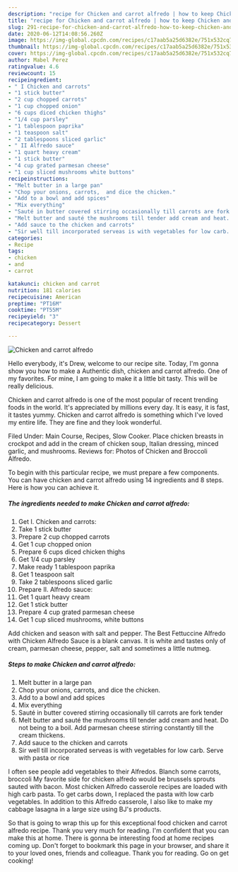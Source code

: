 ```yaml
---
description: "recipe for Chicken and carrot alfredo | how to keep Chicken and carrot alfredo"
title: "recipe for Chicken and carrot alfredo | how to keep Chicken and carrot alfredo"
slug: 291-recipe-for-chicken-and-carrot-alfredo-how-to-keep-chicken-and-carrot-alfredo
date: 2020-06-12T14:08:56.260Z
image: https://img-global.cpcdn.com/recipes/c17aab5a25d6382e/751x532cq70/chicken-and-carrot-alfredo-recipe-main-photo.jpg
thumbnail: https://img-global.cpcdn.com/recipes/c17aab5a25d6382e/751x532cq70/chicken-and-carrot-alfredo-recipe-main-photo.jpg
cover: https://img-global.cpcdn.com/recipes/c17aab5a25d6382e/751x532cq70/chicken-and-carrot-alfredo-recipe-main-photo.jpg
author: Mabel Perez
ratingvalue: 4.6
reviewcount: 15
recipeingredient:
- " I Chicken and carrots"
- "1 stick butter"
- "2 cup chopped carrots"
- "1 cup chopped onion"
- "6 cups diced chicken thighs"
- "1/4 cup parsley"
- "1 tablespoon paprika"
- "1 teaspoon salt"
- "2 tablespoons sliced garlic"
- " II Alfredo sauce"
- "1 quart heavy cream"
- "1 stick butter"
- "4 cup grated parmesan cheese"
- "1 cup sliced mushrooms white buttons"
recipeinstructions:
- "Melt butter in a large pan"
- "Chop your onions, carrots,  and dice the chicken."
- "Add to a bowl and add spices"
- "Mix everything"
- "Sauté in butter covered stirring occasionally till carrots are fork  tender"
- "Melt butter and sauté the mushrooms till tender add cream and heat. Do not being to a boil. Add parmesan cheese stirring constantly till the cream thickens."
- "Add sauce to the chicken and carrots"
- "Sir well till incorporated serveas is with vegetables for low carb. Serve with pasta or rice"
categories:
- Recipe
tags:
- chicken
- and
- carrot

katakunci: chicken and carrot 
nutrition: 181 calories
recipecuisine: American
preptime: "PT16M"
cooktime: "PT55M"
recipeyield: "3"
recipecategory: Dessert

---
```



![Chicken and carrot alfredo](https://img-global.cpcdn.com/recipes/c17aab5a25d6382e/751x532cq70/chicken-and-carrot-alfredo-recipe-main-photo.jpg)

Hello everybody, it's Drew, welcome to our recipe site. Today, I'm gonna show you how to make a Authentic dish, chicken and carrot alfredo. One of my favorites. For mine, I am going to make it a little bit tasty. This will be really delicious.

Chicken and carrot alfredo is one of the most popular of recent trending foods in the world. It's appreciated by millions every day. It is easy, it is fast, it tastes yummy. Chicken and carrot alfredo is something which I've loved my entire life. They are fine and they look wonderful.

Filed Under: Main Course, Recipes, Slow Cooker. Place chicken breasts in crockpot and add in the cream of chicken soup, Italian dressing, minced garlic, and mushrooms. Reviews for: Photos of Chicken and Broccoli Alfredo.


To begin with this particular recipe, we must prepare a few components. You can have chicken and carrot alfredo using 14 ingredients and 8 steps. Here is how you can achieve it.

<!--inarticleads1-->

##### The ingredients needed to make Chicken and carrot alfredo:

1. Get  I. Chicken and carrots:
1. Take 1 stick butter
1. Prepare 2 cup chopped carrots
1. Get 1 cup chopped onion
1. Prepare 6 cups diced chicken thighs
1. Get 1/4 cup parsley
1. Make ready 1 tablespoon paprika
1. Get 1 teaspoon salt
1. Take 2 tablespoons sliced garlic
1. Prepare  II. Alfredo sauce:
1. Get 1 quart heavy cream
1. Get 1 stick butter
1. Prepare 4 cup grated parmesan cheese
1. Get 1 cup sliced mushrooms, white buttons


Add chicken and season with salt and pepper. The Best Fettuccine Alfredo with Chicken Alfredo Sauce is a blank canvas. It is white and tastes only of cream, parmesan cheese, pepper, salt and sometimes a little nutmeg. 

<!--inarticleads2-->

##### Steps to make Chicken and carrot alfredo:

1. Melt butter in a large pan
1. Chop your onions, carrots,  and dice the chicken.
1. Add to a bowl and add spices
1. Mix everything
1. Sauté in butter covered stirring occasionally till carrots are fork  tender
1. Melt butter and sauté the mushrooms till tender add cream and heat. Do not being to a boil. Add parmesan cheese stirring constantly till the cream thickens.
1. Add sauce to the chicken and carrots
1. Sir well till incorporated serveas is with vegetables for low carb. Serve with pasta or rice


I often see people add vegetables to their Alfredos. Blanch some carrots, broccoli My favorite side for chicken alfredo would be brussels sprouts sauted with bacon. Most chicken Alfredo casserole recipes are loaded with high carb pasta. To get carbs down, I replaced the pasta with low carb vegetables. In addition to this Alfredo casserole, I also like to make my cabbage lasagna in a large size using BJ&#39;s products. 

So that is going to wrap this up for this exceptional food chicken and carrot alfredo recipe. Thank you very much for reading. I'm confident that you can make this at home. There is gonna be interesting food at home recipes coming up. Don't forget to bookmark this page in your browser, and share it to your loved ones, friends and colleague. Thank you for reading. Go on get cooking!
